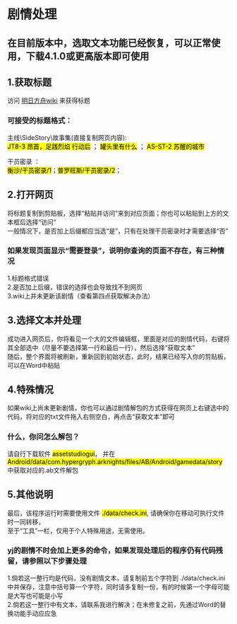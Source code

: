 # 剧情处理
## 在目前版本中，选取文本功能已经恢复，可以正常使用，下载4.1.0或更高版本即可使用
## 1.获取标题
访问 [明日方舟wiki](https://prts.wiki/w/%E5%89%A7%E6%83%85%E4%B8%80%E8%A7%88) 来获得标题  

### 可接受的标题格式：
主线\SideStory\故事集(直接复制网页内容):   
<mark>JT8-3 昂首，足践烈焰 行动后</mark> ； <mark>罐头里有什么</mark> ； <mark>AS-ST-2 苏醒的城市</mark>  

干员密录 ：   
<mark>衡沙/干员密录/1</mark>；<mark>普罗旺斯/干员密录/2</mark>；  

## 2.打开网页
将标题复制到剪贴板，选择“粘贴并访问”来到对应页面；你也可以粘贴到上方的文本框后选择“访问”  
一般情况下，是否加上后缀都应当选“是”，只有在处理干员密录时才需要选择“否”  

### 如果发现页面显示“需要登录”，说明你查询的页面不存在，有三种情况
1.标题格式错误  
2.是否加上后缀，错误的选择也会导致找不到网页  
3.wiki上并未更新该剧情（查看第四点获取解决办法）  

## 3.选择文本并处理
成功进入网页后，你将看见一个大的文件编辑框，里面是对应的剧情代码，右键将其全部选中（尽量不要选择第一行和最后一行），然后选择“获取文本”  
随后，整个界面将被刷新，重新回到初始状态，此时，结果已经写入你的剪贴板，可以在Word中粘贴  

## 4.特殊情况
如果wiki上尚未更新剧情，你也可以通过剧情解包的方式获得在网页上右键选中的代码，将对应的txt文件拖入右侧空白，再点击“获取文本”即可  

### 什么，你问怎么解包？
请自行下载软件 <mark>assetstudiogui</mark>， 并在 <mark>Android/data/com.hypergryph.arknights/files/AB/Android/gamedata/story</mark> 中获取对应的.ab文件解包  

## 5.其他说明
最后，该程序运行时需要使用文件 <mark>./data/check.ini</mark>, 请确保你在移动可执行文件时一同转移，  
至于“工具”一栏，仅用于个人特殊用途，无需使用。

### yj的剧情不时会加上更多的命令，如果发现处理后的程序仍有代码残留，请参照以下步骤处理

1.倘若这一整行均是代码，没有剧情文本，请复制前五个字符到 ./data/check.ini 中并保存，注意中括号算一个字符，同时请多复制一份，有的时候第一个字母可能是大写也可能是小写   
2.倘若这一整行中有文本，请联系我进行解决；在未修复之前，先通过Word的替换功能手动应应急


